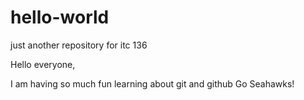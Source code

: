 # hello-world
just another repository for itc 136

Hello everyone,

I am having so much fun learning about git and github
Go Seahawks!
